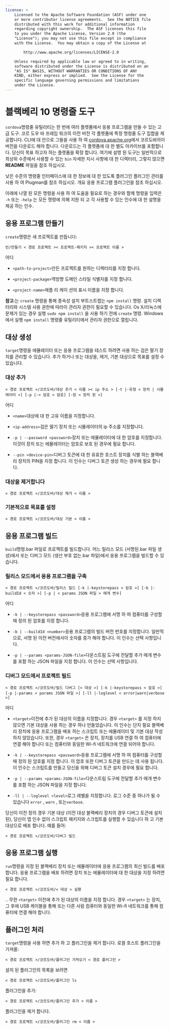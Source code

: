 ```yaml
---
license: >
    Licensed to the Apache Software Foundation (ASF) under one
    or more contributor license agreements.  See the NOTICE file
    distributed with this work for additional information
    regarding copyright ownership.  The ASF licenses this file
    to you under the Apache License, Version 2.0 (the
    "License"); you may not use this file except in compliance
    with the License.  You may obtain a copy of the License at

        http://www.apache.org/licenses/LICENSE-2.0

    Unless required by applicable law or agreed to in writing,
    software distributed under the License is distributed on an
    "AS IS" BASIS, WITHOUT WARRANTIES OR CONDITIONS OF ANY
    KIND, either express or implied.  See the License for the
    specific language governing permissions and limitations
    under the License.
---
```


# 블랙베리 10 명령줄 도구

`cordova`명령줄 유틸리티는 한 번에 여러 플랫폼에서 응용 프로그램을 만들 수 있는 고급 도구. 코르 도우 바 프레임 워크의 이전 버전 각 플랫폼에 특정 명령줄 도구 집합을 제공합니다. CLI에 대 안으로 그들을 사용 하 여 [cordova.apache.org][1]에서 코르도바의이 버전을 다운로드 해야 합니다. 다운로드는 각 플랫폼에 대 한 별도 아카이브를 포함합니다. 당신이 목표 하고자 하는 플랫폼을 확장 합니다. 여기에 설명 된 도구는 일반적으로 최상위 수준에서 사용할 수 있는 `bin` 자세한 지시 사항에 대 한 디렉터리, 그렇지 않으면 **README** 파일을 참조 하십시오.

 [1]: http://cordova.apache.org

낮은 수준의 명령줄 인터페이스에 대 한 정보에 대 한 있도록 플러그인 플러그인 관리를 사용 하 여 Plugman를 참조 하십시오. 개요 응용 프로그램 플러그인을 참조 하십시오.

아래에 나열 된 모든 명령을 사용 하 여 도움을 필요로 하는 경우와 함께 명령을 입력은 `-h` 또는 `-help` 는 모든 명령에 의해 지원 되 고 각 사용할 수 있는 인수에 대 한 설명을 제공 하는 인수.

## 응용 프로그램 만들기

`create`명령은 새 프로젝트를 만듭니다:

    빈/만들기 < 경로 프로젝트 >< 프로젝트-패키지 >< 프로젝트 이름 >
    

어디

*   `<path-to-project>`만든 프로젝트를 원하는 디렉터리를 지정 합니다.

*   `<project-package>`역방향 도메인 스타일 식별자를 지정 합니다.

*   `<project-name>`애플 리 케이 션의 표시 이름을 지정 합니다.

**참고**:는 `create` 명령을 통해 종속성 설치 부트스트랩는 `npm install` 명령. 설치 디렉터리와 시스템 사용 권한에 따라이 관리자 권한이 필요할 수 있습니다. Os X/리눅스에 문제가 있는 경우 실행 `sudo npm install` 을 사용 하기 전에 `create` 명령. Windows에서 실행 `npm install` 명령줄 유틸리티에서 관리자 권한으로 열립니다.

## 대상 생성

`target`명령을 에뮬레이터 또는 응용 프로그램을 테스트 하려면 사용 하는 검은 딸기 장치를 관리할 수 있습니다. 추가 하거나 또는 대상을, 제거, 기본 대상으로 목표를 설정 수 있습니다.

### 대상 추가

    < 경로 프로젝트 >/코르도바/대상 추가 < 이름 >< ip 주소 > [-t |-유형 < 장치 | 시뮬레이터 >] [-p |-< 암호 > 암호] [-핀 < 장치 핀 >]
    

어디

*   `<name>`대상에 대 한 고유 이름을 지정합니다.

*   `<ip-address>`검은 딸기 장치 또는 시뮬레이터의 ip 주소를 지정합니다.

*   `-p | --password <password>`장치 또는 에뮬레이터에 대 한 암호를 지정합니다. 이것이 장치 또는 에뮬레이터는 암호로 보호 된 경우에 필요 합니다.

*   `--pin <device-pin>`디버그 토큰에 대 한 유효한 호스트 장치를 식별 하는 블랙베리 장치의 PIN을 지정 합니다. 이 인수는 디버그 토큰 생성 하는 경우에 필요 합니다.

### 대상을 제거합니다

    < 경로 프로젝트 >/코르도바/대상 제거 < 이름 >
    

### 기본적으로 목표를 설정

    < 경로 프로젝트 >/코르도바/대상 기본 < 이름 >
    

## 응용 프로그램 빌드

`build`명령.bar 파일로 프로젝트를 빌드합니다. 어느 릴리스 모드 (서명된.bar 파일 생성)에서 또는 디버그 모드 (생산 부호 없는.bar 파일)에서 응용 프로그램을 빌드할 수 있습니다.

### 릴리스 모드에서 응용 프로그램을 구축

    < 경로 프로젝트 >/코르도바/릴리스 빌드 [-k |-keystorepass < 암호 >] [-b |-buildId < 숫자 >] [-p | < params JSON 파일 > 매개 변수]
    

어디

*   `-k | --keystorepass <password>`응용 프로그램에 서명 하 여 컴퓨터를 구성할 때 정의 된 암호를 지정 합니다.

*   `-b | --buildId <number>`응용 프로그램의 빌드 버전 번호를 지정합니다. 일반적으로, 서명 된 이전 버전에서이 숫자를 증가 해야 합니다. 이 인수는 선택 사항입니다.

*   `-p | --params <params-JSON-file>`다운스트림 도구에 전달할 추가 매개 변수를 포함 하는 JSON 파일을 지정 합니다. 이 인수는 선택 사항입니다.

### 디버그 모드에서 프로젝트 빌드

    < 경로 프로젝트 >/코르도바/빌드 디버그 [< 대상 >] [-k |-keystorepass < 암호 >] [-p |-params < params JSON 파일 >] [-ll |-loglevel < error|warn|verbose >]
    

어디

*   `<target>`이전에 추가 된 대상의 이름을 지정합니다. 경우 `<target>` 를 지정 하지 않으면 기본 대상을 사용 하는 경우 하나 만들었습니다. 이 인수는 단지 필요 블랙베리 장치에 응용 프로그램을 배포 하는 스크립트 또는 에뮬레이터 및 기본 대상 작성 하지 않았습니다. 또한, 경우 `<target>` 은 장치, 장치를 USB 연결 하 여 컴퓨터에 연결 해야 합니다 또는 컴퓨터와 동일한 Wi-fi 네트워크에 연결 되어야 합니다.

*   `-k | --keystorepass <password>`응용 프로그램에 서명 하 여 컴퓨터를 구성할 때 정의 된 암호를 지정 합니다. 이 암호 또한 디버그 토큰을 만드는 데 사용 됩니다. 이 인수는 스크립트를 만들고 당신을 위해 디버그 토큰 설치 경우에 필요 합니다.

*   `-p | --params <params-JSON-file>`다운스트림 도구에 전달할 추가 매개 변수를 포함 하는 JSON 파일을 지정 합니다.

*   `-ll | --loglevel <level>`로그 레벨을 지정합니다. 로그 수준 중 하나가 될 수 있습니다 `error` , `warn` , 또는`verbose`.

당신이 이전 정의 경우 기본 대상 (이전 대상 블랙베리 장치의 경우 디버그 토큰에 설치 된), 당신이 앱 인수 없이 스크립트 패키지와 스크립트를 실행할 수 있습니다 하 고 기본 대상으로 배포 합니다. 예를 들어:

    < 경로 프로젝트 >/코르도바/디버그 빌드
    

## 응용 프로그램 실행

`run`명령을 지정 된 블랙베리 장치 또는 에뮬레이터에 응용 프로그램의 최신 빌드를 배포 합니다. 응용 프로그램을 배포 하려면 장치 또는 에뮬레이터에 대 한 대상을 지정 하려면 필요 합니다.

    < 경로 프로젝트 >/코르도바/< 대상 > 실행
    

.. 무한 `<target>` 이전에 추가 된 대상의 이름을 지정 합니다. 경우 `<target>` 는 장치, 그 후에 USB 케이블을 통해 또는 다른 사람 컴퓨터와 동일한 Wi-fi 네트워크를 통해 컴퓨터에 연결 해야 합니다.

## 플러그인 처리

`target`명령을 사용 하면 추가 하 고 플러그인을 제거 합니다. 로컬 호스트 플러그인을 가져올:

    < 경로 프로젝트 >/코르도바/플러그인 가져오기 < 경로 플러그인 >
    

설치 된 플러그인의 목록을 보려면

    < 경로 프로젝트 >/코르도바/플러그인 ls
    

플러그인을 추가:

    < 경로 프로젝트 >/코르도바/플러그인 추가 < 이름 >
    

플러그인을 제거 합니다.

    < 경로 프로젝트 >/코르도바/플러그인 rm < 이름 >